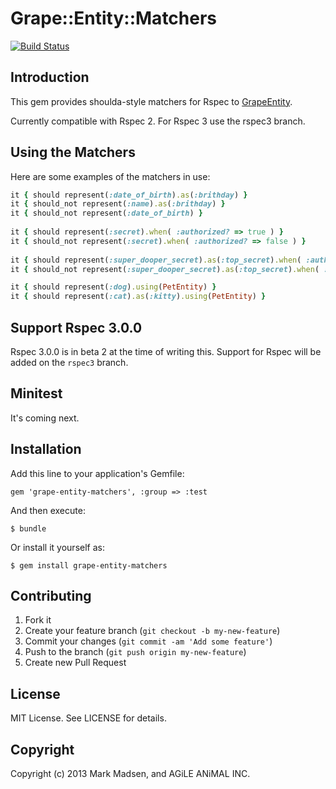 # Grape::Entity::Matchers

[![Build Status](https://travis-ci.org/agileanimal/grape-entity-matchers.png?branch=master)](https://travis-ci.org/agileanimal/grape-entity-matchers)

## Introduction

This gem provides shoulda-style matchers for Rspec to [GrapeEntity](https://github.com/agileanimal/grape-entity).

Currently compatible with Rspec 2. For Rspec 3 use the rspec3 branch.

## Using the Matchers

Here are some examples of the matchers in use:

``` ruby
it { should represent(:date_of_birth).as(:brithday) }
it { should_not represent(:name).as(:brithday) }
it { should_not represent(:date_of_birth) }
    
it { should represent(:secret).when( :authorized? => true ) }
it { should_not represent(:secret).when( :authorized? => false ) }
    
it { should represent(:super_dooper_secret).as(:top_secret).when( :authorized? => true ) }
it { should_not represent(:super_dooper_secret).as(:top_secret).when( :authorized? => false ) }

it { should represent(:dog).using(PetEntity) }
it { should represent(:cat).as(:kitty).using(PetEntity) }
```

## Support Rspec 3.0.0

Rspec 3.0.0 is in beta 2 at the time of writing this. Support for Rspec will be added on the ```rspec3``` branch.

## Minitest

It's coming next.

## Installation

Add this line to your application's Gemfile:

    gem 'grape-entity-matchers', :group => :test

And then execute:

    $ bundle

Or install it yourself as:

    $ gem install grape-entity-matchers

## Contributing

1. Fork it
2. Create your feature branch (`git checkout -b my-new-feature`)
3. Commit your changes (`git commit -am 'Add some feature'`)
4. Push to the branch (`git push origin my-new-feature`)
5. Create new Pull Request

## License

MIT License. See LICENSE for details.

## Copyright

Copyright (c) 2013 Mark Madsen, and AGiLE ANiMAL INC.
